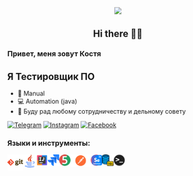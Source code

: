 

<div id="header" align="center">
  <img src="https://media.giphy.com/media/k0ijJhqrUP4T2EvmJ1/giphy.gif" width="150"/>
</div>

<div id="down" align="center">
<h2>Hi there 👋🥳</h2>
</div>

### Привет, меня зовут Костя

## Я Тестировщик ПО

- 👐 Manual
- 💻 Automation (java) 
- 👯 Буду рад любому сотрудничеству и дельному совету

[![Telegram](https://img.shields.io/badge/-Telegram-090909?style=for-the-badge&logo=telegram&logoColor=27A0D9)](https://t.me/k0oxy)
[![Instagram](https://img.shields.io/badge/-Instagram-090909?style=for-the-badge&logo=instagram&logoColor=B4068E)](https://www.instagram.com/k0xzy)
[![Facebook](https://img.shields.io/badge/-Facebook-090909?style=for-the-badge&logo=Facebook&logoColor=1195F5)](https://www.facebook.com/profile.php?id=100087789135987)

### Языки и инструменты:

<img align="left" alt="Git" width="36px" src="https://raw.githubusercontent.com/github/explore/80688e429a7d4ef2fca1e82350fe8e3517d3494d/topics/git/git.png" />
<img align="left" alt="Java" width="30px" src="./img/java.png" />
<img align="left" alt="Docker" width="26px" src="./img/intellij.png" />
<img align="left" alt="Jira" width="26px" src="./img/jira.png" />
<img align="left" alt="JUnit5" width="26px" src="./img/junit.png" />
<img align="left" alt="Postman" width="46px" src="./img/postman.jpeg" />
<img align="left" alt="Selenium" width="26px" src="./img/selenium.png" />
<img align="left" alt="SQL" width="26px" src="./img/sql.png" />
<img align="left" alt="Terminal" width="26px" src="https://raw.githubusercontent.com/github/explore/80688e429a7d4ef2fca1e82350fe8e3517d3494d/topics/terminal/terminal.png" />

<br/>


